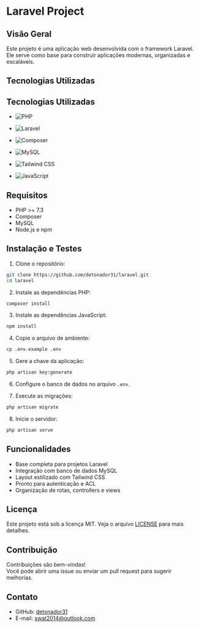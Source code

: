 # Laravel Project

## Visão Geral

Este projeto é uma aplicação web desenvolvida com o framework Laravel. Ele serve como base para construir aplicações modernas, organizadas e escaláveis.

## Tecnologias Utilizadas

## Tecnologias Utilizadas

- ![PHP](https://img.shields.io/badge/PHP-777BB4?style=for-the-badge&logo=php&logoColor=white)

- ![Laravel](https://img.shields.io/badge/Laravel-FF2D20?style=for-the-badge&logo=laravel&logoColor=white)

- ![Composer](https://img.shields.io/badge/Composer-885630?style=for-the-badge&logo=composer&logoColor=white)

- ![MySQL](https://img.shields.io/badge/MySQL-4479A1?style=for-the-badge&logo=mysql&logoColor=white)

- ![Tailwind CSS](https://img.shields.io/badge/Tailwind_CSS-38B2AC?style=for-the-badge&logo=tailwind-css&logoColor=white)

- ![JavaScript](https://img.shields.io/badge/JavaScript-F7DF1E?style=for-the-badge&logo=javascript&logoColor=black)

## Requisitos

- PHP >= 7.3
- Composer
- MySQL
- Node.js e npm

## Instalação e Testes

1. Clone o repositório:

``` bash
git clone https://github.com/detonador31/laravel.git
cd laravel
```

2. Instale as dependências PHP:

``` bash
composer install
```

3. Instale as dependências JavaScript:

``` bash
npm install
```

4. Copie o arquivo de ambiente:

``` bash
cp .env.example .env
```

5. Gere a chave da aplicação:

``` bash
php artisan key:generate
```

6. Configure o banco de dados no arquivo `.env`.

7. Execute as migrações:

``` bash
php artisan migrate
```

8. Inicie o servidor:

``` bash
php artisan serve
```

## Funcionalidades

- Base completa para projetos Laravel
- Integração com banco de dados MySQL
- Layout estilizado com Tailwind CSS
- Pronto para autenticação e ACL
- Organização de rotas, controllers e views

## Licença

Este projeto está sob a licença MIT. Veja o arquivo [LICENSE](LICENSE) para mais detalhes.

## Contribuição

Contribuições são bem-vindas!  
Você pode abrir uma issue ou enviar um pull request para sugerir melhorias.

## Contato

- GitHub: [detonador31](https://github.com/detonador31)
- E-mail: swat2014@outlook.com
